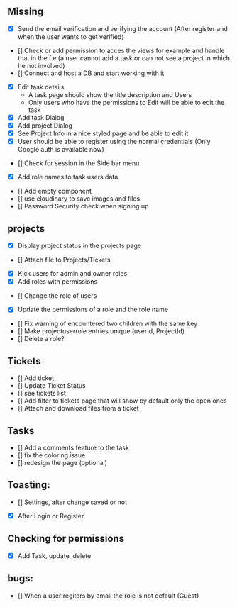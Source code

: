 
## Missing
- [x] Send the email verification and verifying the account (After register and when the user wants to get verified)
- [] Check or add permission to acces the views for example and handle that in the f.e (a user cannot add a task or can not see a project in which he not involved)
- [] Connect and host a DB and start working with it
- [x] Edit task details
    * A task page should show the title description and Users
    * Only users who have the permissions to Edit will be able to edit the task
- [x] Add task Dialog
- [x] Add project Dialog
- [x] See Project Info in a nice styled page and be able to edit it
- [x] User should be able to register using the normal credentials (Only Google auth is available now)
- [] Check for session in the Side bar menu
- [x] Add role names to task users data 
- [] Add empty component
- [] use cloudinary to save images and files
- [] Password Security check when signing up

## projects
- [x] Display project status in the projects page
- [] Attach file to Projects/Tickets
- [x] Kick users for admin and owner roles
- [x] Add roles with permissions
- [] Change the role of users
- [x] Update the permissions of a role and the role name
- [] Fix warning of encountered two children with the same key
- [] Make projectuserrole entries unique (userId, ProjectId)
- [] Delete a role?


## Tickets
- [] Add ticket
- [] Update Ticket Status
- [] see tickets list
- [] Add filter to tickets page that will show by default only the open ones
- [] Attach and download files from a ticket


## Tasks
- [] Add a comments feature to the task
- [] fix the coloring issue
- [] redesign the page (optional)


## Toasting:
- [] Settings, after change saved or not
- [x] After Login or Register

## Checking for permissions
- [x] Add Task, update, delete

## bugs:
- [] When a user regiters by email the role is not default (Guest)

